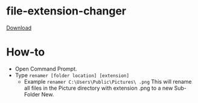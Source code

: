 # file-extension-changer
[Download](http://github.com/cedroid09/bin/debug/renamer.exe)

# How-to
* Open Command Prompt.
* Type <code>renamer [folder location] [extension]</code>
  * Example <code>renamer C:\Users\Public\Pictures\ .png</code>
      This will rename all files in the Picture directory with extension .png to a new Sub-Folder New.
     

